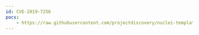 ```yaml
---
id: CVE-2019-7256
pocs:
    - https://raw.githubusercontent.com/projectdiscovery/nuclei-templates/master/cves/CVE-2019-7256.yaml
---
```

